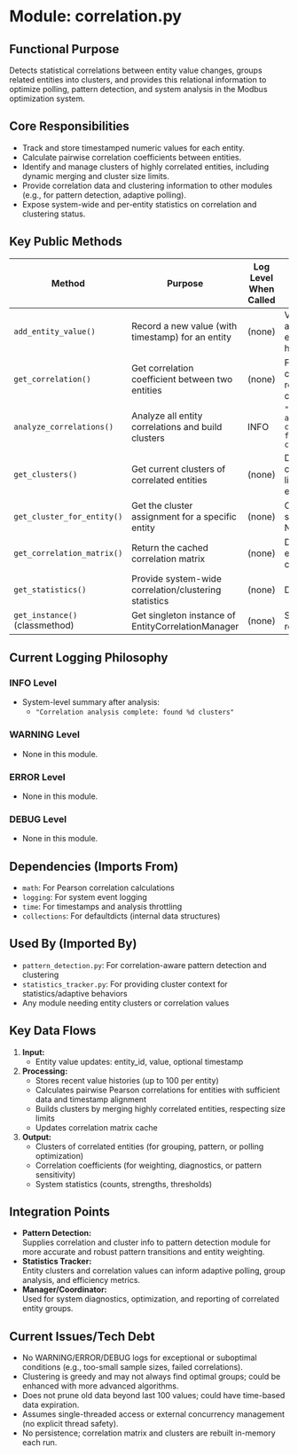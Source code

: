 # Module: correlation.py

## Functional Purpose
Detects statistical correlations between entity value changes, groups related entities into clusters, and provides this relational information to optimize polling, pattern detection, and system analysis in the Modbus optimization system.

## Core Responsibilities
- Track and store timestamped numeric values for each entity.
- Calculate pairwise correlation coefficients between entities.
- Identify and manage clusters of highly correlated entities, including dynamic merging and cluster size limits.
- Provide correlation data and clustering information to other modules (e.g., for pattern detection, adaptive polling).
- Expose system-wide and per-entity statistics on correlation and clustering status.

## Key Public Methods
| Method                         | Purpose                                                         | Log Level When Called | Success Indicator                                       |
|---------------------------------|-----------------------------------------------------------------|----------------------|---------------------------------------------------------|
| `add_entity_value()`            | Record a new value (with timestamp) for an entity               | (none)               | Value appended to entity’s history                      |
| `get_correlation()`             | Get correlation coefficient between two entities                | (none)               | Float correlation returned or calculated                |
| `analyze_correlations()`        | Analyze all entity correlations and build clusters              | INFO                 | `"Correlation analysis complete: found %d clusters"`    |
| `get_clusters()`                | Get current clusters of correlated entities                     | (none)               | Dict of cluster_id to list of entity_ids                |
| `get_cluster_for_entity()`      | Get the cluster assignment for a specific entity                | (none)               | Cluster ID string or None                               |
| `get_correlation_matrix()`      | Return the cached correlation matrix                            | (none)               | Dict of entity-pair: correlation                        |
| `get_statistics()`              | Provide system-wide correlation/clustering statistics           | (none)               | Dict of stats                                           |
| `get_instance()` (classmethod)  | Get singleton instance of EntityCorrelationManager              | (none)               | Singleton returned                                      |

## Current Logging Philosophy

### INFO Level
- System-level summary after analysis:
  - `"Correlation analysis complete: found %d clusters"`

### WARNING Level  
- None in this module.

### ERROR Level
- None in this module.

### DEBUG Level
- None in this module.

## Dependencies (Imports From)
- `math`: For Pearson correlation calculations
- `logging`: For system event logging
- `time`: For timestamps and analysis throttling
- `collections`: For defaultdicts (internal data structures)

## Used By (Imported By)
- `pattern_detection.py`: For correlation-aware pattern detection and clustering
- `statistics_tracker.py`: For providing cluster context for statistics/adaptive behaviors
- Any module needing entity clusters or correlation values

## Key Data Flows
1. **Input:**
   - Entity value updates: entity_id, value, optional timestamp
2. **Processing:**
   - Stores recent value histories (up to 100 per entity)
   - Calculates pairwise Pearson correlations for entities with sufficient data and timestamp alignment
   - Builds clusters by merging highly correlated entities, respecting size limits
   - Updates correlation matrix cache
3. **Output:**
   - Clusters of correlated entities (for grouping, pattern, or polling optimization)
   - Correlation coefficients (for weighting, diagnostics, or pattern sensitivity)
   - System statistics (counts, strengths, thresholds)

## Integration Points
- **Pattern Detection:**  
  Supplies correlation and cluster info to pattern detection module for more accurate and robust pattern transitions and entity weighting.
- **Statistics Tracker:**  
  Entity clusters and correlation values can inform adaptive polling, group analysis, and efficiency metrics.
- **Manager/Coordinator:**  
  Used for system diagnostics, optimization, and reporting of correlated entity groups.

## Current Issues/Tech Debt
- No WARNING/ERROR/DEBUG logs for exceptional or suboptimal conditions (e.g., too-small sample sizes, failed correlations).
- Clustering is greedy and may not always find optimal groups; could be enhanced with more advanced algorithms.
- Does not prune old data beyond last 100 values; could have time-based data expiration.
- Assumes single-threaded access or external concurrency management (no explicit thread safety).
- No persistence; correlation matrix and clusters are rebuilt in-memory each run.